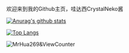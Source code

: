 欢迎来到我的Github主页，哇达西CrystalNeko酱


[![Anurag's github stats](https://github-readme-stats.vercel.app/api?username=CSneko&count_private=true&show_icons=true&theme=tokyonight)](https://github.com/anuraghazra/github-readme-stats)

[![Top Langs](https://github-readme-stats.vercel.app/api/top-langs/?username=CSneko&layout=compact&theme=tokyonight)](https://github.com/anuraghazra/github-readme-stats)


![MrHua269&ViewCounter](https://api.likepoems.com/counter/get/@CSneko)
